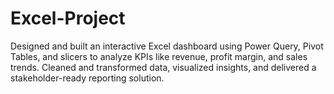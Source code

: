 # Excel-Project
Designed and built an interactive Excel dashboard using Power Query, Pivot Tables, and slicers to analyze KPIs like revenue, profit margin, and sales trends. Cleaned and transformed data, visualized insights, and delivered a stakeholder-ready reporting solution.
